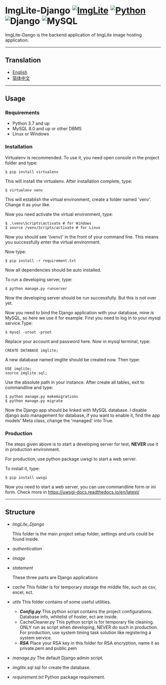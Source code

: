 # ImgLite-Django [![ImgLite](https://img.shields.io/badge/ImgLite-%40lWaterLite-blue)](http://imglite.lwaterlite.cc) [![Python](https://img.shields.io/badge/Python-%5Ev3.7-green)](https://www.python.org) ![Django](https://img.shields.io/badge/Django-v4.1.7-green) ![MySQL](https://img.shields.io/badge/MySQL-%5Ev8.0-green)

ImgLite-Dango is the backend application of ImgLite image hosting application.

---

## Translation
* [English](readme.md)
* [简体中文](readme-cn.md)

---

## Usage

### Requirements

* Python 3.7 and up
* MySQL 8.0 and up or other DBMS
* Linux or Windows

### Installation

Virtualenv is recommended. To use it, you need open console in the project folder and type:
```commandline
$ pip install virtualenv
```
This will install the virtualenv. After installation complete, type:
```commandline
$ virtualenv venv
```
This will establish the virtual environment, create a folder named 'venv'. Change it as your like. 

Now you need activate the virtual environment, type:
```commandline
$ .\venv\Scripts\activate # for Windows
$ source /venv/Scripts/activate # for Linux
```
Now you should see '(venv)' in the front of your command line. This means you successfully enter the virtual environment.

Now type:
```commandline
$ pip install -r requirement.txt
```
Now all dependencies should be auto installed.

To run a developing server, type:
```commandline
$ python manage.py runserver
```
Now the developing server should be run successfully. But this is not over yet.

Now you need to bind the Django application with your database, mine is MySQL, so here we use it for example.
First you need to log in to your mysql service.Type:
```commandline
$ mysql -uroot -proot
```
Replace your account and password here. Now in mysql terminal, type:
```mysql
CREATE DATABASE imglite;
```
A new database named imglite should be created now. Then type:
```mysql
USE imglite;
source imglite.sql;
```
Use the absolute path in your instance. After create all tables, exit to commandline and type:
```commandline
$ python manage.py makemigrations
$ python manage.py migrate
```
Now the Django app should be linked with MySQL database. I disable django auto management for database, 
if you want to enable it, find the app models' Meta class, change the 'managed' into True.

### Production
The steps given above is to start a developing server for test, **NEVER** use it in production environment.

For production, use python package uwsgi to start a web server.

To install it, type:
```commandline
$ pip install uwsgi
```
Now you need to start a web server, you can use commandline form or ini form. Check more in <https://uwsgi-docs.readthedocs.io/en/latest/>

---

## Structure

* _ImgLite_Django_

  This folder is the main project setup folder, settings and urls could be found inside.

* _authentication_
* _image_
* _statement_

  These three parts are Django applications
* _cache_ This folder is for temporary storage the middle file, such as csv, excel, ect.
* _utils_ This folder contains of some useful utilities.
  * **_Config.py_** This python script contains the project configurations. Database info, whitelist of hoster, ect are inside.
  * CacheCleaner.py This python script is for temporary file cleaning. ONLY run as script when developing, NEVER do such in production.
    For production, use system timing task solution like registering a system service.
  * **_RSA_** Place your RSA key in this folder for RSA encryption, name it as private.pem and public.pem
* _manage.py_ The default Django admin script.
* _imglite.sql_ sql for create the database.
* _requirement.txt_ Python package requirement.